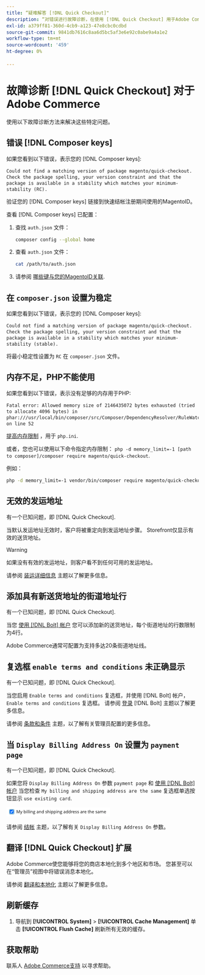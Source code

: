 ```yaml
---
title: “疑难解答 [!DNL Quick Checkout]"
description: “对错误进行故障诊断，在使用 [!DNL Quick Checkout] 用于Adobe Commerce扩展。”
exl-id: a379ff81-360d-4cb9-a123-47e8cbc0cdbd
source-git-commit: 9841db7616c8aa6d5bc5af3e6e92c0abe9a4a1e2
workflow-type: tm+mt
source-wordcount: '459'
ht-degree: 0%

---
```


# 故障诊断 [!DNL Quick Checkout] 对于Adobe Commerce

使用以下故障诊断方法来解决这些特定问题。

## 错误 [!DNL Composer keys]

如果您看到以下错误，表示您的 [!DNL Composer keys]:

```terminal
Could not find a matching version of package magento/quick-checkout. Check the package spelling, your version constraint and that the package is available in a stability which matches your minimum-stability (RC).
```

验证您的 [!DNL Composer keys] 链接到快速结帐注册期间使用的MagentoID。

查看 [!DNL Composer keys] 已配置：

1. 查找 `auth.json` 文件：

   ```bash
   composer config --global home
   ```

1. 查看 `auth.json` 文件：

   ```bash
   cat /path/to/auth.json
   ```

1. 请参阅 [哪些键与您的MagentoID关联](https://devdocs.magento.com/guides/v2.4/install-gde/prereq/connect-auth.html).

## 在 `composer.json` 设置为稳定

如果您看到以下错误，表示您的 [!DNL Composer keys]:

```terminal
Could not find a matching version of package magento/quick-checkout. Check the package spelling, your version constraint and that the package is available in a stability which matches your minimum-stability (stable).
```

将最小稳定性设置为 `RC` 在 `composer.json` 文件。

## 内存不足，PHP不能使用

如果您看到以下错误，表示没有足够的内存用于PHP:

```terminal
Fatal error: Allowed memory size of 2146435072 bytes exhausted (tried to allocate 4096 bytes) in phar:///usr/local/bin/composer/src/Composer/DependencyResolver/RuleWatchGraph.php on line 52
```

[提高内存限制](https://devdocs.magento.com/cloud/project/magento-app-php-ini.html#increase-php-memory-limit) ，用于 `php.ini`.

或者，您也可以使用以下命令指定内存限制： `php -d memory_limit=-1 [path to composer]/composer require magento/quick-checkout`.

例如：

```bash
php -d memory_limit=-1 vendor/bin/composer require magento/quick-checkout
```

## 无效的发运地址

有一个已知问题，即 [!DNL Quick Checkout].

当默认发运地址无效时，客户将被重定向到发运地址步骤。 Storefront仅显示有效的送货地址。

>[!WARNING]
>
> 如果没有有效的发运地址，则客户看不到任何可用的发运地址。

请参阅 [装运详细信息](../quick-checkout/shipping-details.md) 主题以了解更多信息。

## 添加具有新送货地址的街道地址行

有一个已知问题，即 [!DNL Quick Checkout].

当您 [使用 [!DNL Bolt] 帐户](https://help.bolt.com/shoppers/guides/checkout/log-in/) 您可以添加新的送货地址，每个街道地址的行数限制为4行。

Adobe Commerce通常可配置为支持多达20条街道地址线。

## 复选框 `enable terms and conditions` 未正确显示

有一个已知问题，即 [!DNL Quick Checkout].

当您启用 `Enable terms and conditions` 复选框，并使用 [!DNL Bolt] 帐户， `Enable terms and conditions` 复选框。 请参阅 [登录](https://help.bolt.com/shoppers/account/login-dashboard/) [!DNL Bolt] 主题以了解更多信息。

请参阅 [条款和条件](https://docs.magento.com/user-guide/sales/terms-and-conditions.html) 主题，以了解有关管理员配置的更多信息。

## 当 `Display Billing Address On` 设置为 `payment page`

有一个已知问题，即 [!DNL Quick Checkout].

如果您将 `Display Billing Address On` 参数 `payment page` 和 [使用 [!DNL Bolt] 帐户](https://help.bolt.com/shoppers/guides/checkout/log-in/) 当您检查 `My billing and shipping address are the same` 复选框单选按钮显示 `use existing card`.

![同一地址](assets/checked-address.png)

请参阅 [结帐](https://docs.magento.com/user-guide/configuration/sales/checkout.html) 主题，以了解有关 `Display Billing Address On` 参数。

## 翻译 [!DNL Quick Checkout] 扩展

Adobe Commerce使您能够将您的商店本地化到多个地区和市场。 您甚至可以在“管理员”视图中将错误消息本地化。

请参阅 [翻译和本地化](https://devdocs.magento.com/guides/v2.4/frontend-dev-guide/translations/xlate.html) 主题以了解更多信息。

## 刷新缓存

1. 导航到 **[!UICONTROL System]** > **[!UICONTROL Cache Management]** 单击 **[!UICONTROL Flush Cache]** 刷新所有无效的缓存。

## 获取帮助

联系人 [Adobe Commerce支持](mailto:quick-checkout-support@adobe.com) 以寻求帮助。
